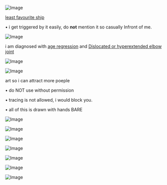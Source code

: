 
![Image](https://github.com/user-attachments/assets/175e0335-f3c5-449d-8704-8c6e89938a91)







[least favourite ship](https://shipping.fandom.com/wiki/IChance)





• i get triggered by it easily, do __not__ mention it so casually Infront of me.
















![Image](https://github.com/user-attachments/assets/775042c8-b3d6-4420-a97a-ffd11a2abcf2)




i am diagnosed with [age regression](https://en.m.wikipedia.org/wiki/Age_regression_in_therapy) and [Dislocated or hyperextended elbow joint](https://en.m.wikipedia.org/wiki/Dislocated_shoulder)




![Image](https://github.com/user-attachments/assets/5ca20784-e90e-40a5-bc60-2e2b11d422b7)





![Image](https://github.com/user-attachments/assets/775042c8-b3d6-4420-a97a-ffd11a2abcf2)








art so i can attract more poeple 



• do NOT use without permission 


• tracing is not allowed, i would block you.



• all of this is drawn with hands BARE









![Image](https://github.com/user-attachments/assets/3b129948-123a-4e6e-a78f-b46c87f7974d)





![Image](https://github.com/user-attachments/assets/775042c8-b3d6-4420-a97a-ffd11a2abcf2)





![Image](https://github.com/user-attachments/assets/49acfce0-68cb-43c4-b4dd-4ce1c69d7937)











![Image](https://github.com/user-attachments/assets/083f6e86-4290-4962-bac6-b510adbc4117)










![Image](https://github.com/user-attachments/assets/192236f6-e0ff-4aa6-8177-4b34ccd61ff9)









![Image](https://github.com/user-attachments/assets/958a466c-06e2-4f50-a41c-b13c30772dee)











![Image](https://github.com/user-attachments/assets/1bac471f-33f4-4479-8db5-191df218a912)

	
